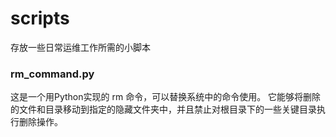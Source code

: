 # scripts
存放一些日常运维工作所需的小脚本

### rm_command.py
这是一个用Python实现的 rm 命令，可以替换系统中的命令使用。
它能够将删除的文件和目录移动到指定的隐藏文件夹中，并且禁止对根目录下的一些关键目录执行删除操作。
